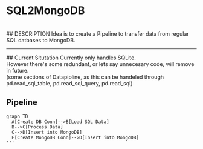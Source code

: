 # SQL2MongoDB

<br>
## DESCRIPTION
Idea is to create a Pipeline to transfer data from regular SQL datbases to MongoDB.
<hr>
## Current Situtation
Currently only handles SQLite.<br>
However there's some redundant, or lets say unnecesary code, will remove in future.<br>
(some sections of Datapipline, as this can be handeled through pd.read_sql_table, pd.read_sql_query, pd.read_sql)
<br>

## Pipeline

```mermaid
graph TD
  A[Create DB Conn]-->B[Load SQL Data]
  B-->C[Process Data]
  C-->D[Insert into MongoDB]
  E[Create MongoDB Conn]-->D[Insert into MongoDB]
'''
